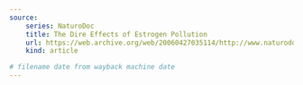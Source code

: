 ```yaml
---
source:
    series: NaturoDoc
    title: The Dire Effects of Estrogen Pollution
    url: https://web.archive.org/web/20060427035114/http://www.naturodoc.com/library/hormones/estrogen_pollution.htm
    kind: article

# filename date from wayback machine date
---
```

